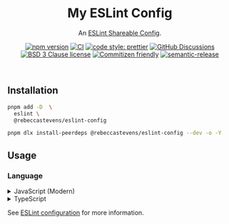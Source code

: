 <div align="center">

# My ESLint Config

An [ESLint Shareable Config](https://eslint.org/docs/developer-guide/shareable-configs.html).

[![npm version](https://img.shields.io/npm/v/@rebeccastevens/eslint-config.svg)](https://www.npmjs.com/package/@rebeccastevens/eslint-config)
[![CI](https://github.com/RebeccaStevens/template-typescript-node-package/actions/workflows/release.yml/badge.svg)](https://github.com/RebeccaStevens/template-typescript-node-package/actions/workflows/release.yml)
[![code style: prettier](https://img.shields.io/badge/code_style-prettier-ff69b4.svg?style=flat-square)](https://github.com/prettier/prettier)
[![GitHub Discussions](https://img.shields.io/github/discussions/RebeccaStevens/template-typescript-node-package?style=flat-square)](https://github.com/RebeccaStevens/template-typescript-node-package/discussions)
[![BSD 3 Clause license](https://img.shields.io/github/license/RebeccaStevens/template-typescript-node-package.svg?style=flat-square)](https://opensource.org/licenses/BSD-3-Clause)
[![Commitizen friendly](https://img.shields.io/badge/commitizen-friendly-brightgreen.svg?style=flat-square)](https://commitizen.github.io/cz-cli/)
[![semantic-release](https://img.shields.io/badge/%20%20%F0%9F%93%A6%F0%9F%9A%80-semantic--release-e10079.svg?style=flat-square)](https://github.com/semantic-release/semantic-release)

</div>

<br>

## Installation

```sh
pnpm add -D  \
  eslint \
  @rebeccastevens/eslint-config
```

```sh
pnpm dlx install-peerdeps @rebeccastevens/eslint-config --dev -o -Y
```

## Usage

### Language

<details>
  <summary>JavaScript (Modern)</summary>

Install Peer Dependencies:

```sh
pnpm add -D \
  babel-eslint \
  eslint-plugin-eslint-comments \
  eslint-plugin-functional \
  eslint-plugin-import \
  eslint-import-resolver-typescript \
  eslint-plugin-jsdoc \
  eslint-plugin-markdown \
  eslint-plugin-node \
  eslint-plugin-optimize-regex \
  eslint-plugin-promise \
  eslint-plugin-sonarjs \
  eslint-plugin-unicorn
```

Configure your project's `.eslintrc.json` file.

```jsonc
{
  "root": true,
  "extends": ["@rebeccastevens/eslint-config/modern"],
  "rules": {
    // Additional, per-project rules...
  },
  "overrides": [
    {
      "files": ["**/*.test.ts"],
      "rules": {}
    }
  ]
}
```

</details>

<details>
  <summary>TypeScript</summary>

Install Peer Dependencies:

```sh
pnpm add -D  \
  @typescript-eslint/parser \
  @typescript-eslint/eslint-plugin \
  eslint-plugin-eslint-comments \
  eslint-plugin-functional \
  eslint-plugin-import \
  eslint-import-resolver-typescript \
  eslint-plugin-jsdoc \
  eslint-plugin-markdown \
  eslint-plugin-node \
  eslint-plugin-optimize-regex \
  eslint-plugin-promise \
  eslint-plugin-sonarjs \
  eslint-plugin-unicorn
```

Configure your project's `.eslintrc.json` file.

```jsonc
{
  "root": true,
  "parserOptions": {
    "project": "tsconfig.json"
  },
  "extends": [
    "@rebeccastevens/eslint-config/modern",
    "@rebeccastevens/eslint-config/typescript"
  ],
  "rules": {
    // Additional, per-project rules...
  },
  "overrides": [
    {
      "files": ["**/*.test.ts"],
      "rules": {}
    }
  ]
}
```

</details>

See [ESLint configuration](http://eslint.org/docs/user-guide/configuring) for more information.
